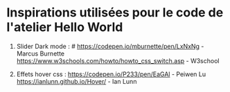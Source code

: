# Inspirations utilisées pour le code de l'atelier Hello World


1. Slider Dark mode : #
https://codepen.io/mburnette/pen/LxNxNg  - Marcus Burnette
https://www.w3schools.com/howto/howto_css_switch.asp - W3school
                      
2. Effets hover css :
https://codepen.io/P233/pen/EaGAl - Peiwen Lu
https://ianlunn.github.io/Hover/ - Ian Lunn
